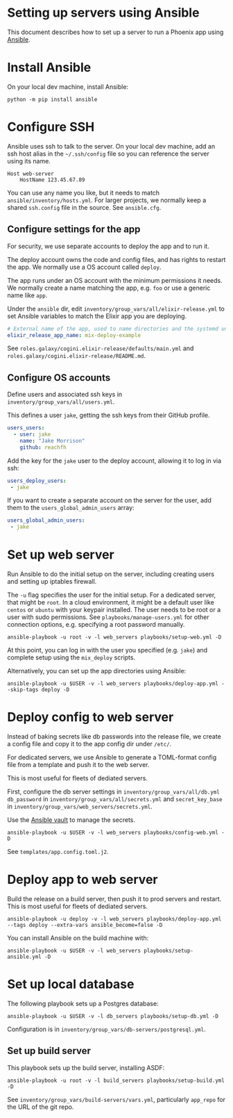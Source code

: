 # Setting up servers using Ansible

This document describes how to set up a server to run a Phoenix app using
[Ansible](https://www.ansible.com/).

# Install Ansible

On your local dev machine, install Ansible:

```shell
python -m pip install ansible
```

# Configure SSH

Ansible uses ssh to talk to the server. On your local dev machine, add an ssh
host alias in the `~/.ssh/config` file so you can reference the server using
its name.

    Host web-server
        HostName 123.45.67.89

You can use any name you like, but it needs to match `ansible/inventory/hosts.yml`.
For larger projects, we normally keep a shared `ssh.config` file in the source.
See `ansible.cfg`.

## Configure settings for the app

For security, we use separate accounts to deploy the app and to run it.

The deploy account owns the code and config files, and has rights
to restart the app. We normally use a OS account called `deploy`.

The app runs under an OS account with the minimum permissions it needs.
We normally create a name matching the app, e.g. `foo` or use a generic name
like `app`.

Under the `ansible` dir, edit `inventory/group_vars/all/elixir-release.yml` to
set Ansible variables to match the Elixir app you are deploying.

```yaml
# External name of the app, used to name directories and the systemd unit
elixir_release_app_name: mix-deploy-example
```

See `roles.galaxy/cogini.elixir-release/defaults/main.yml` and
`roles.galaxy/cogini.elixir-release/README.md`.

## Configure OS accounts

Define users and associated ssh keys in `inventory/group_vars/all/users.yml`.

This defines a user `jake`, getting the ssh keys from their GitHub profile.

```yaml
users_users:
  - user: jake
    name: "Jake Morrison"
    github: reachfh
```

Add the key for the `jake` user to the deploy account, allowing it to log in
via ssh:

```yaml
users_deploy_users:
 - jake
```

If you want to create a separate account on the server for the user, add
them to the `users_global_admin_users` array:

```yaml
users_global_admin_users:
 - jake
```

# Set up web server

Run Ansible to do the initial setup on the server, including creating
users and setting up iptables firewall.

The `-u` flag specifies the user for the initial setup. For a dedicated server,
that might be `root`. In a cloud environment, it might be a default user like
`centos` or `ubuntu` with your keypair installed. The user needs to be root or
a user with sudo permissions. See `playbooks/manage-users.yml` for other
connection options, e.g. specifying a root password manually.

```shell
ansible-playbook -u root -v -l web_servers playbooks/setup-web.yml -D
```

At this point, you can log in with the user you specified (e.g. `jake`) and
complete setup using the `mix_deploy` scripts.

Alternatively, you can set up the app directories using Ansible:

```shell
ansible-playbook -u $USER -v -l web_servers playbooks/deploy-app.yml --skip-tags deploy -D
```

# Deploy config to web server

Instead of baking secrets like db passwords into the release file, we create a
config file and copy it to the app config dir under `/etc/`.

For dedicated servers, we use Ansible to generate a TOML-format config file from
a template and push it to the web server.

This is most useful for fleets of dediated servers.

First, configure the db server settings in `inventory/group_vars/all/db.yml`
`db_password` in `inventory/group_vars/all/secrets.yml` and `secret_key_base`
in `inventory/group_vars/web_servers/secrets.yml`.

Use the [Ansible vault](https://docs.ansible.com/ansible/latest/user_guide/vault.html) to manage
the secrets.

```
ansible-playbook -u $USER -v -l web_servers playbooks/config-web.yml -D
```

See `templates/app.config.toml.j2`.

# Deploy app to web server

Build the release on a build server, then push it to prod servers and restart.
This is most useful for fleets of dediated servers.

```shell
ansible-playbook -u deploy -v -l web_servers playbooks/deploy-app.yml --tags deploy --extra-vars ansible_become=false -D
```

You can install Ansible on the build machine with:

```shell
ansible-playbook -u $USER -v -l web_servers playbooks/setup-ansible.yml -D
```

# Set up local database

The following playbook sets up a Postgres database:

```shell
ansible-playbook -u $USER -v -l db_servers playbooks/setup-db.yml -D
```

Configuration is in `inventory/group_vars/db-servers/postgresql.yml`.

## Set up build server

This playbook sets up the build server, installing ASDF:

```
ansible-playbook -u root -v -l build_servers playbooks/setup-build.yml -D
```

See `inventory/group_vars/build-servers/vars.yml`, particularly `app_repo` for
the URL of the git repo.
